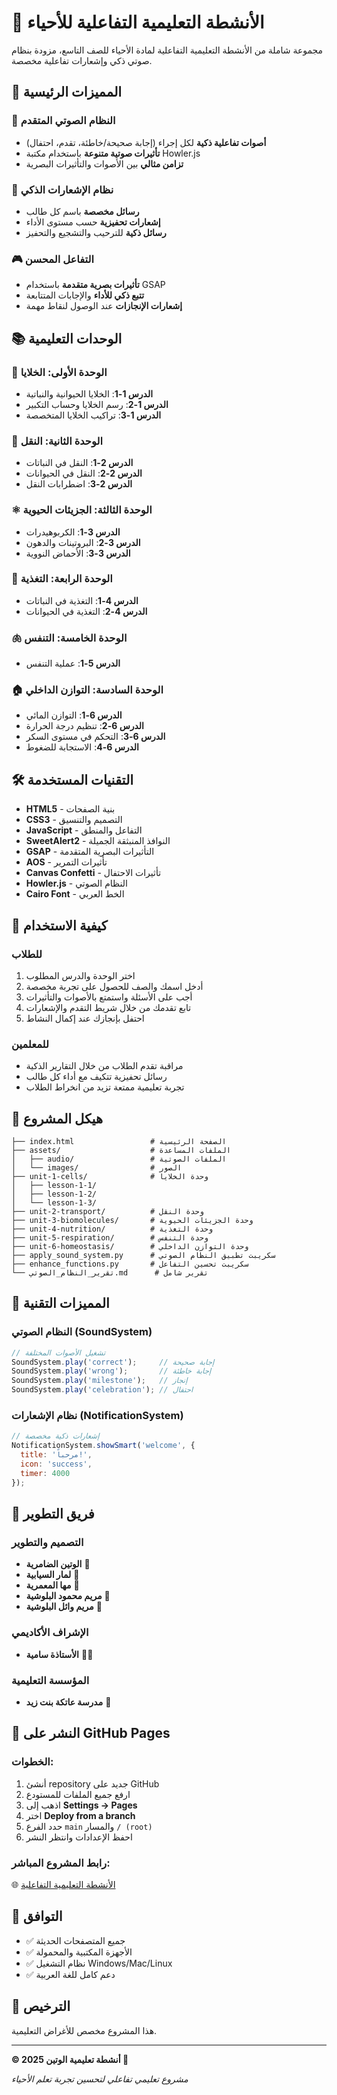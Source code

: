 # 🧬 الأنشطة التعليمية التفاعلية للأحياء

مجموعة شاملة من الأنشطة التعليمية التفاعلية لمادة الأحياء للصف التاسع، مزودة بنظام صوتي ذكي وإشعارات تفاعلية مخصصة.

## 🌟 المميزات الرئيسية

### 🎵 النظام الصوتي المتقدم
- **أصوات تفاعلية ذكية** لكل إجراء (إجابة صحيحة/خاطئة، تقدم، احتفال)
- **تأثيرات صوتية متنوعة** باستخدام مكتبة Howler.js
- **تزامن مثالي** بين الأصوات والتأثيرات البصرية

### 🔔 نظام الإشعارات الذكي
- **رسائل مخصصة** باسم كل طالب
- **إشعارات تحفيزية** حسب مستوى الأداء
- **رسائل ذكية** للترحيب والتشجيع والتحفيز

### 🎮 التفاعل المحسن
- **تأثيرات بصرية متقدمة** باستخدام GSAP
- **تتبع ذكي للأداء** والإجابات المتتابعة
- **إشعارات الإنجازات** عند الوصول لنقاط مهمة

## 📚 الوحدات التعليمية

### 🧬 الوحدة الأولى: الخلايا
- **الدرس 1-1**: الخلايا الحيوانية والنباتية
- **الدرس 1-2**: رسم الخلايا وحساب التكبير
- **الدرس 1-3**: تراكيب الخلايا المتخصصة

### 🚰 الوحدة الثانية: النقل
- **الدرس 2-1**: النقل في النباتات
- **الدرس 2-2**: النقل في الحيوانات
- **الدرس 2-3**: اضطرابات النقل

### ⚛️ الوحدة الثالثة: الجزيئات الحيوية
- **الدرس 3-1**: الكربوهيدرات
- **الدرس 3-2**: البروتينات والدهون
- **الدرس 3-3**: الأحماض النووية

### 🌱 الوحدة الرابعة: التغذية
- **الدرس 4-1**: التغذية في النباتات
- **الدرس 4-2**: التغذية في الحيوانات

### 🫁 الوحدة الخامسة: التنفس
- **الدرس 5-1**: عملية التنفس

### 🏠 الوحدة السادسة: التوازن الداخلي
- **الدرس 6-1**: التوازن المائي
- **الدرس 6-2**: تنظيم درجة الحرارة
- **الدرس 6-3**: التحكم في مستوى السكر
- **الدرس 6-4**: الاستجابة للضغوط

## 🛠️ التقنيات المستخدمة

- **HTML5** - بنية الصفحات
- **CSS3** - التصميم والتنسيق
- **JavaScript** - التفاعل والمنطق
- **SweetAlert2** - النوافذ المنبثقة الجميلة
- **GSAP** - التأثيرات البصرية المتقدمة
- **AOS** - تأثيرات التمرير
- **Canvas Confetti** - تأثيرات الاحتفال
- **Howler.js** - النظام الصوتي
- **Cairo Font** - الخط العربي

## 🚀 كيفية الاستخدام

### للطلاب
1. اختر الوحدة والدرس المطلوب
2. أدخل اسمك والصف للحصول على تجربة مخصصة
3. أجب على الأسئلة واستمتع بالأصوات والتأثيرات
4. تابع تقدمك من خلال شريط التقدم والإشعارات
5. احتفل بإنجازك عند إكمال النشاط

### للمعلمين
- مراقبة تقدم الطلاب من خلال التقارير الذكية
- رسائل تحفيزية تتكيف مع أداء كل طالب
- تجربة تعليمية ممتعة تزيد من انخراط الطلاب

## 📁 هيكل المشروع

```
├── index.html                 # الصفحة الرئيسية
├── assets/                    # الملفات المساعدة
│   ├── audio/                 # الملفات الصوتية
│   └── images/                # الصور
├── unit-1-cells/              # وحدة الخلايا
│   ├── lesson-1-1/
│   ├── lesson-1-2/
│   └── lesson-1-3/
├── unit-2-transport/          # وحدة النقل
├── unit-3-biomolecules/       # وحدة الجزيئات الحيوية
├── unit-4-nutrition/          # وحدة التغذية  
├── unit-5-respiration/        # وحدة التنفس
├── unit-6-homeostasis/        # وحدة التوازن الداخلي
├── apply_sound_system.py      # سكريبت تطبيق النظام الصوتي
├── enhance_functions.py       # سكريبت تحسين التفاعل
└── تقرير_النظام_الصوتي.md      # تقرير شامل
```

## 🎯 المميزات التقنية

### النظام الصوتي (SoundSystem)
```javascript
// تشغيل الأصوات المختلفة
SoundSystem.play('correct');     // إجابة صحيحة
SoundSystem.play('wrong');       // إجابة خاطئة
SoundSystem.play('milestone');   // إنجاز
SoundSystem.play('celebration'); // احتفال
```

### نظام الإشعارات (NotificationSystem)
```javascript
// إشعارات ذكية مخصصة
NotificationSystem.showSmart('welcome', {
  title: 'مرحباً!',
  icon: 'success',
  timer: 4000
});
```

## 👥 فريق التطوير

### التصميم والتطوير
- **الوتين الضامرية** 🎨
- **لمار السيابية** 🎨  
- **مها المعمرية** 🎨
- **مريم محمود البلوشية** 🎨
- **مريم وائل البلوشية** 🎨

### الإشراف الأكاديمي
- **الأستاذة سامية** 👩‍🏫

### المؤسسة التعليمية
- **مدرسة عاتكة بنت زيد** 🏫

## 🚀 النشر على GitHub Pages

### الخطوات:
1. أنشئ repository جديد على GitHub
2. ارفع جميع الملفات للمستودع
3. اذهب إلى **Settings → Pages**
4. اختر **Deploy from a branch**
5. حدد الفرع `main` والمسار `/ (root)`
6. احفظ الإعدادات وانتظر النشر

### رابط المشروع المباشر:
🌐 [الأنشطة التعليمية التفاعلية](https://devapp099.github.io/watyn-bio-activities-/)

## 📱 التوافق

- ✅ جميع المتصفحات الحديثة
- ✅ الأجهزة المكتبية والمحمولة
- ✅ نظام التشغيل Windows/Mac/Linux
- ✅ دعم كامل للغة العربية

## 📄 الترخيص

هذا المشروع مخصص للأغراض التعليمية.

---

**© 2025 أنشطة تعليمية الوتين 🌟**

*مشروع تعليمي تفاعلي لتحسين تجربة تعلم الأحياء*
